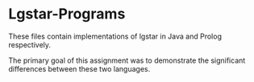 # Lgstar-Programs
These files contain implementations of lgstar in Java and Prolog respectively.

The primary goal of this assignment was to demonstrate the significant differences between these two languages.
